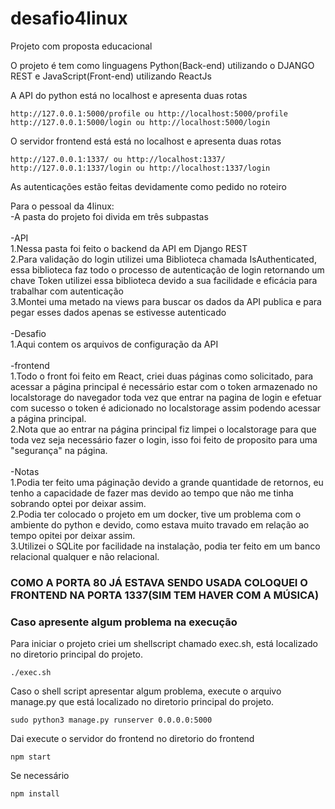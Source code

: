# desafio4linux
Projeto com proposta educacional

O projeto é tem como linguagens Python(Back-end) utilizando o DJANGO REST e JavaScript(Front-end) utilizando ReactJs

A API do python está no localhost e apresenta duas rotas
 ```
 http://127.0.0.1:5000/profile ou http://localhost:5000/profile
 http://127.0.0.1:5000/login ou http://localhost:5000/login
 ```
 
O servidor frontend está está no localhost e apresenta duas rotas
 ```
 http://127.0.0.1:1337/ ou http://localhost:1337/
 http://127.0.0.1:1337/login ou http://localhost:1337/login
 ```
 
 As autenticações estão feitas devidamente como pedido no roteiro

Para o pessoal da 4linux:
<br>
 -A pasta do projeto foi divida em três subpastas
 <br>
 <br>
  -API
    <br>
     1.Nessa pasta foi feito o backend da API em Django REST
    <br>
     2.Para validação do login utilizei uma Biblioteca chamada IsAuthenticated, essa biblioteca faz todo o processo de autenticação de login retornando um chave Token utilizei   essa biblioteca devido a sua facilidade e eficácia para trabalhar com autenticação
    <br>
     3.Montei uma metado na views para buscar os dados da API publica e para pegar esses dados apenas se estivesse autenticado
  <br>
  <br>
  -Desafio
   <br>
    1.Aqui contem os arquivos de configuração da API
   <br>
   <br>
  -frontend
  <br>
     1.Todo o front foi feito em React, criei duas páginas como solicitado, para acessar a página principal é necessário estar com o token armazenado no localstorage do navegador toda vez que entrar na pagina de login e efetuar com sucesso o token é adicionado no localstorage assim podendo acessar a página principal.
    <br>
     2.Nota que ao entrar na página principal fiz limpei o localstorage para que toda vez seja necessário fazer o login, isso foi feito de proposito para uma "segurança" na      página.
    <br>
    <br>
  -Notas
  <br>
     1.Podia ter feito uma páginação devido a grande quantidade de retornos, eu tenho a capacidade de fazer mas devido ao tempo que não me tinha sobrando optei por deixar assim.
    <br>
     2.Podia ter colocado o projeto em um docker, tive um problema com o ambiente do python e devido, como estava muito travado em relação ao tempo opitei por deixar assim.
    <br>
     3.Utilizei o SQLite por facilidade na instalação, podia ter feito em um banco relacional qualquer e não relacional.
    
    
<h3>COMO A PORTA 80 JÁ ESTAVA SENDO USADA COLOQUEI O FRONTEND NA PORTA 1337(SIM TEM HAVER COM A MÚSICA)<h3>
 
 
 <h3>Caso apresente algum problema na execução</h3>
 Para iniciar o projeto criei um shellscript chamado exec.sh, está localizado no diretorio principal do projeto.
 
 ```
 ./exec.sh
 ```
 
Caso o shell script apresentar algum problema, execute o arquivo manage.py que está localizado no diretorio principal do projeto.

```
sudo python3 manage.py runserver 0.0.0.0:5000
```

Dai execute o servidor do frontend no diretorio do frontend

```
npm start
```

Se necessário

```
npm install
```

    
